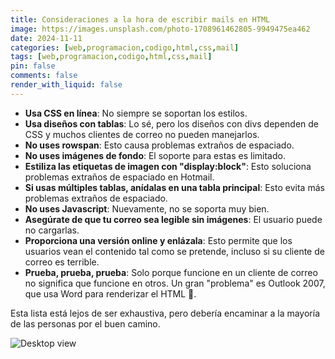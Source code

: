 ```yaml
---
title: Consideraciones a la hora de escribir mails en HTML
image: https://images.unsplash.com/photo-1708961462805-9949475ea462
date: 2024-11-11
categories: [web,programacion,codigo,html,css,mail]
tags: [web,programacion,codigo,html,css,mail]
pin: false
comments: false
render_with_liquid: false
---
```


- **Usa CSS en línea**: No siempre se soportan los estilos.
- **Usa diseños con tablas**: Lo sé, pero los diseños con divs dependen de CSS y muchos clientes de correo no pueden manejarlos.
- **No uses rowspan**: Esto causa problemas extraños de espaciado.
- **No uses imágenes de fondo**: El soporte para estas es limitado.
- **Estiliza las etiquetas de imagen con "display:block"**: Esto soluciona problemas extraños de espaciado en Hotmail.
- **Si usas múltiples tablas, anídalas en una tabla principal**: Esto evita más problemas extraños de espaciado.
- **No uses Javascript**: Nuevamente, no se soporta muy bien.
- **Asegúrate de que tu correo sea legible sin imágenes**: El usuario puede no cargarlas.
- **Proporciona una versión online y enlázala**: Esto permite que los usuarios vean el contenido tal como se pretende, incluso si su cliente de correo es terrible.
- **Prueba, prueba, prueba**: Solo porque funcione en un cliente de correo no significa que funcione en otros. Un gran "problema" es Outlook 2007, que usa Word para renderizar el HTML 😤.

Esta lista está lejos de ser exhaustiva, pero debería encaminar a la mayoría de las personas por el buen camino.

![Desktop view](https://media3.giphy.com/media/v1.Y2lkPTc5MGI3NjExZjVsaHY4MWN2dW9tN3c0aHYwaDc0MDJlb2MzeXVnZnlhdGlrenlidCZlcD12MV9pbnRlcm5hbF9naWZfYnlfaWQmY3Q9Zw/xT5LMDjUD70GVSqShq/giphy.gif)
